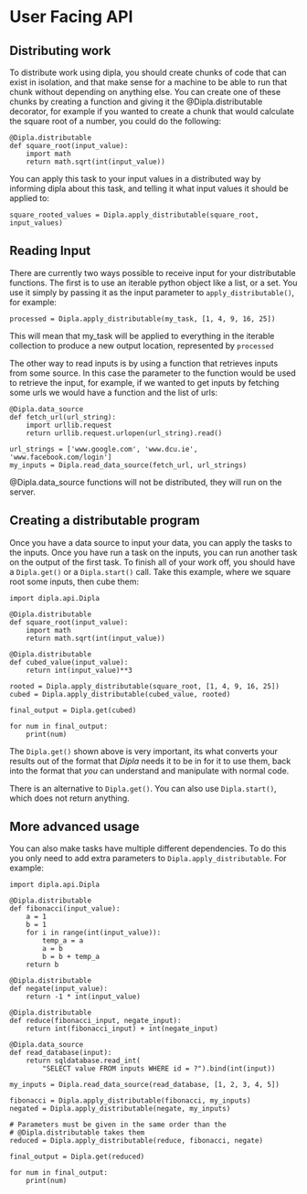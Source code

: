 # User Facing API

## Distributing work

To distribute work using dipla, you should create chunks of code that can exist in isolation, and that make sense for a machine to be able to run that chunk without depending on anything else. You can create one of these chunks by creating a function and giving it the @Dipla.distributable decorator, for example if you wanted to create a chunk that would calculate the square root of a number, you could do the following:

```
@Dipla.distributable
def square_root(input_value):
    import math
    return math.sqrt(int(input_value))
```

You can apply this task to your input values in a distributed way by informing dipla about this task, and telling it what input values it should be applied to:

```
square_rooted_values = Dipla.apply_distributable(square_root, input_values)
```

## Reading Input

There are currently two ways possible to receive input for your distributable functions. The first is to use an iterable python object like a list, or a set. You use it simply by passing it as the input parameter to `apply_distributable()`, for example:

```
processed = Dipla.apply_distributable(my_task, [1, 4, 9, 16, 25])
```

This will mean that my_task will be applied to everything in the iterable collection to produce a new output location, represented by `processed`

The other way to read inputs is by using a function that retrieves inputs from some source. In this case the parameter to the function would be used to retrieve the input, for example, if we wanted to get inputs by fetching some urls we would have a function and the list of urls:

```
@Dipla.data_source
def fetch_url(url_string):
    import urllib.request
    return urllib.request.urlopen(url_string).read()

url_strings = ['www.google.com', 'www.dcu.ie', 'www.facebook.com/login']
my_inputs = Dipla.read_data_source(fetch_url, url_strings)
```

@Dipla.data_source functions will not be distributed, they will run on the server.

## Creating a distributable program

Once you have a data source to input your data, you can apply the tasks to the inputs. Once you have run a task on the inputs, you can run another task on the output of the first task. To finish all of your work off, you should have a `Dipla.get()` or a `Dipla.start()` call. Take this example, where we square root some inputs, then cube them:

```
import dipla.api.Dipla

@Dipla.distributable
def square_root(input_value):
    import math
    return math.sqrt(int(input_value))

@Dipla.distributable
def cubed_value(input_value):
    return int(input_value)**3

rooted = Dipla.apply_distributable(square_root, [1, 4, 9, 16, 25])
cubed = Dipla.apply_distributable(cubed_value, rooted)

final_output = Dipla.get(cubed)

for num in final_output:
    print(num)
```

The `Dipla.get()` shown above is very important, its what converts your results out of the format that _Dipla_ needs it to be in for it to use them, back into the format that _you_ can understand and manipulate with normal code.

There is an alternative to `Dipla.get()`. You can also use `Dipla.start()`, which does not return anything.

## More advanced usage

You can also make tasks have multiple different dependencies. To do this you only need to add extra parameters to `Dipla.apply_distributable`. For example:

```
import dipla.api.Dipla

@Dipla.distributable
def fibonacci(input_value):
    a = 1
    b = 1
    for i in range(int(input_value)):
        temp_a = a
        a = b
        b = b + temp_a
    return b

@Dipla.distributable
def negate(input_value):
    return -1 * int(input_value)

@Dipla.distributable
def reduce(fibonacci_input, negate_input):
    return int(fibonacci_input) + int(negate_input)

@Dipla.data_source
def read_database(input):
    return sqldatabase.read_int(
        "SELECT value FROM inputs WHERE id = ?").bind(int(input))

my_inputs = Dipla.read_data_source(read_database, [1, 2, 3, 4, 5])

fibonacci = Dipla.apply_distributable(fibonacci, my_inputs)
negated = Dipla.apply_distributable(negate, my_inputs)

# Parameters must be given in the same order than the
# @Dipla.distributable takes them
reduced = Dipla.apply_distributable(reduce, fibonacci, negate)

final_output = Dipla.get(reduced)

for num in final_output:
    print(num)
```
